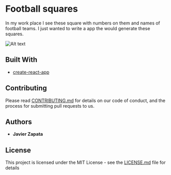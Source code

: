 # Football squares

In my work place I see these square with numbers on them and names of football teams.  I just wanted to write a app the would generate these squares.  

![Alt text](https://raw.github.com/jzapata87/football-squares/public/footallsquares.png "Optional Title")


## Built With

* [create-react-app](https://github.com/facebook/create-react-app)

## Contributing

Please read [CONTRIBUTING.md](https://gist.github.com/PurpleBooth/b24679402957c63ec426) for details on our code of conduct, and the process for submitting pull requests to us.



## Authors

* **Javier Zapata**

## License

This project is licensed under the MIT License - see the [LICENSE.md](LICENSE.md) file for details
